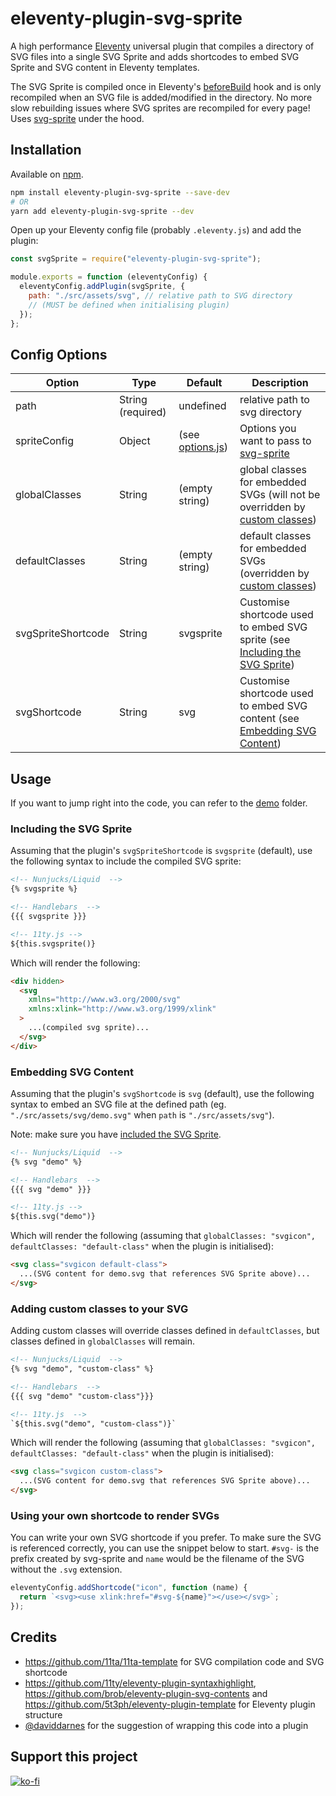 # eleventy-plugin-svg-sprite

A high performance [Eleventy](https://github.com/11ty/eleventy) universal plugin that compiles a directory of SVG files into a single SVG Sprite and adds shortcodes to embed SVG Sprite and SVG content in Eleventy templates.

The SVG Sprite is compiled once in Eleventy's [beforeBuild](https://www.11ty.dev/docs/events/#beforebuild) hook and is only recompiled when an SVG file is added/modified in the directory. No more slow rebuilding issues where SVG sprites are recompiled for every page! Uses [svg-sprite](https://github.com/svg-sprite/svg-sprite) under the hood.

## Installation

Available on [npm](https://www.npmjs.com/package/eleventy-plugin-svg-sprite).

```bash
npm install eleventy-plugin-svg-sprite --save-dev
# OR
yarn add eleventy-plugin-svg-sprite --dev
```

Open up your Eleventy config file (probably `.eleventy.js`) and add the plugin:

```js
const svgSprite = require("eleventy-plugin-svg-sprite");

module.exports = function (eleventyConfig) {
  eleventyConfig.addPlugin(svgSprite, {
    path: "./src/assets/svg", // relative path to SVG directory
    // (MUST be defined when initialising plugin)
  });
};
```

## Config Options

| Option             | Type              | Default                              | Description                                                                                                       |
| ------------------ | ----------------- | ------------------------------------ | ----------------------------------------------------------------------------------------------------------------- |
| path               | String (required) | undefined                            | relative path to svg directory                                                                                    |
| spriteConfig       | Object            | (see [options.js](./src/options.js)) | Options you want to pass to [svg-sprite](https://github.com/svg-sprite/svg-sprite)                                |
| globalClasses      | String            | (empty string)                       | global classes for embedded SVGs (will not be overridden by [custom classes](#adding-custom-classes-to-your-svg)) |
| defaultClasses     | String            | (empty string)                       | default classes for embedded SVGs (overridden by [custom classes](#adding-custom-classes-to-your-svg))            |
| svgSpriteShortcode | String            | svgsprite                            | Customise shortcode used to embed SVG sprite (see [Including the SVG Sprite](#including-the-svg-sprite))          |
| svgShortcode       | String            | svg                                  | Customise shortcode used to embed SVG content (see [Embedding SVG Content](#embedding-svg-content))               |

## Usage

If you want to jump right into the code, you can refer to the [demo](./demo) folder.

### Including the SVG Sprite

Assuming that the plugin's `svgSpriteShortcode` is `svgsprite` (default), use the following syntax to include the compiled SVG sprite:

```html
<!-- Nunjucks/Liquid  -->
{% svgsprite %}

<!-- Handlebars  -->
{{{ svgsprite }}}

<!-- 11ty.js -->
${this.svgsprite()}
```

Which will render the following:

```html
<div hidden>
  <svg
    xmlns="http://www.w3.org/2000/svg"
    xmlns:xlink="http://www.w3.org/1999/xlink"
  >
    ...(compiled svg sprite)...
  </svg>
</div>
```

### Embedding SVG Content

Assuming that the plugin's `svgShortcode` is `svg` (default), use the following syntax to embed an SVG file at the defined path (eg. `"./src/assets/svg/demo.svg"` when `path` is `"./src/assets/svg"`).

Note: make sure you have [included the SVG Sprite](#including-the-svg-sprite).

```html
<!-- Nunjucks/Liquid  -->
{% svg "demo" %}

<!-- Handlebars  -->
{{{ svg "demo" }}}

<!-- 11ty.js -->
${this.svg("demo")}
```

Which will render the following (assuming that `globalClasses: "svgicon", defaultClasses: "default-class"` when the plugin is initialised):

```html
<svg class="svgicon default-class">
  ...(SVG content for demo.svg that references SVG Sprite above)...
</svg>
```

### Adding custom classes to your SVG

Adding custom classes will override classes defined in `defaultClasses`, but classes defined in `globalClasses` will remain.

```html
<!-- Nunjucks/Liquid  -->
{% svg "demo", "custom-class" %}

<!-- Handlebars  -->
{{{ svg "demo" "custom-class"}}}

<!-- 11ty.js  -->
`${this.svg("demo", "custom-class")}`
```

Which will render the following (assuming that `globalClasses: "svgicon", defaultClasses: "default-class"` when the plugin is initialised):

```html
<svg class="svgicon custom-class">
  ...(SVG content for demo.svg that references SVG Sprite above)...
</svg>
```

### Using your own shortcode to render SVGs

You can write your own SVG shortcode if you prefer. To make sure the SVG is referenced correctly, you can use the snippet below to start. `#svg-` is the prefix created by svg-sprite and `name` would be the filename of the SVG without the `.svg` extension.

```js
eleventyConfig.addShortcode("icon", function (name) {
  return `<svg><use xlink:href="#svg-${name}"></use></svg>`;
});
```

## Credits

- https://github.com/11ta/11ta-template for SVG compilation code and SVG shortcode
- https://github.com/11ty/eleventy-plugin-syntaxhighlight, https://github.com/brob/eleventy-plugin-svg-contents and https://github.com/5t3ph/eleventy-plugin-template for Eleventy plugin structure
- [@daviddarnes](https://github.com/daviddarnes) for the suggestion of wrapping this code into a plugin

## Support this project

[![ko-fi](https://www.ko-fi.com/img/githubbutton_sm.svg)](https://ko-fi.com/patrickxchong)
